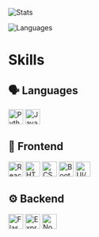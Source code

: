![Stats](https://github-readme-stats.vercel.app/api?username=Kush-Dhingra&theme=dark)

![Languages](https://github-readme-stats.vercel.app/api/top-langs/?username=Kush-Dhingra&theme=dark)


# Skills

## 🗣 Languages
<img src="https://cdn.jsdelivr.net/gh/devicons/devicon/icons/python/python-original.svg" alt="Python" width="30" height="30" />
<img src="https://cdn.jsdelivr.net/gh/devicons/devicon/icons/javascript/javascript-original.svg" alt="JavaScript" width="30" height="30" />

## 🎨 Frontend
<img src="https://cdn.jsdelivr.net/gh/devicons/devicon/icons/react/react-original.svg" alt="React" width="30" height="30" />
<img src="https://cdn.jsdelivr.net/gh/devicons/devicon/icons/html5/html5-original.svg" alt="HTML" width="30" height="30" />
<img src="https://cdn.jsdelivr.net/gh/devicons/devicon/icons/css3/css3-original.svg" alt="CSS" width="30" height="30" />
<img src="https://cdn.jsdelivr.net/gh/devicons/devicon/icons/bootstrap/bootstrap-original.svg" alt="Bootstrap" width="30" height="30" />
<img src="https://cdn.jsdelivr.net/gh/devicons/devicon/icons/figma/figma-original.svg" alt="UI/UX Design" width="30" height="30" />

## ⚙️ Backend
<img src="https://cdn.jsdelivr.net/gh/devicons/devicon/icons/flask/flask-original.svg" alt="Flask" width="30" height="30" />
<img src="https://cdn.jsdelivr.net/gh/devicons/devicon/icons/express/express-original.svg" alt="Express" width="30" height="30" />
<img src="https://cdn.jsdelivr.net/gh/devicons/devicon/icons/nodejs/nodejs-original.svg" alt="Node.js" width="30" height="30" />
